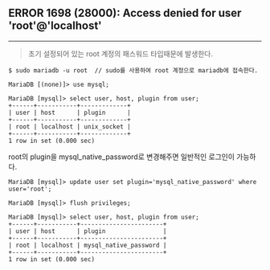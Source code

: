 ## **ERROR 1698 (28000): Access denied for user 'root'@'localhost'**

---

> 초기 설정되어 있는 root 계정의 패스워드 타입때문에 발생한다.

```
$ sudo mariadb -u root  // sudo를 사용하여 root 계정으로 mariadb에 접속한다.

MariaDB [(none)]> use mysql;

MariaDB [mysql]> select user, host, plugin from user;
+------+-----------+-------------+
| user | host      | plugin      |
+------+-----------+-------------+
| root | localhost | unix_socket |
+------+-----------+-------------+
1 row in set (0.000 sec)
```

root의 plugin을 mysql_native_password로 변경해주면 일반적인 로그인이 가능하다.

```
MariaDB [mysql]> update user set plugin='mysql_native_password' where user='root';

MariaDB [mysql]> flush privileges;

MariaDB [mysql]> select user, host, plugin from user;
+------+-----------+-----------------------+
| user | host      | plugin                |
+------+-----------+-----------------------+
| root | localhost | mysql_native_password |
+------+-----------+-----------------------+
1 row in set (0.000 sec)
```
